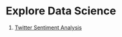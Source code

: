 # Explore Data Science
1. [Twitter Sentiment Analysis](https://github.com/vikbehal/Explore/blob/master/Twitter_Sentiment_Analysis.ipynb)
